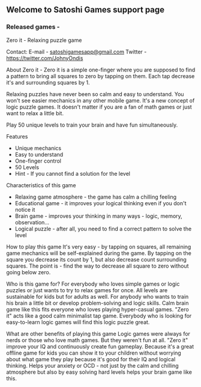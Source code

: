 ## Welcome to Satoshi Games support page

### Released games - 

Zero it - Relaxing puzzle game

Contact:
E-mail - satoshigamesapp@gmail.com
Twitter - https://twitter.com/JohnyOndis

About Zero it - 
Zero it is a simple one-finger where you are supposed to find a pattern to bring all squares to zero by tapping on them. Each tap decrease it's and surrounding squares by 1. 

Relaxing puzzles have never been so calm and easy to understand. You won't see easier mechanics in any other mobile game. It's a new concept of logic puzzle games. It doesn't matter if you are a fan of math games or just want to relax a little bit. 

Play 50 unique levels to train your brain and have fun simultaneously. 

Features
- Unique mechanics
- Easy to understand
- One-finger control
- 50 Levels
- Hint - If you cannot find a solution for the level

Characteristics of this game
- Relaxing game atmosphere - the game has calm a chilling feeling
- Educational game - it improves your logical thinking even if you don't notice it
- Brain game - improves your thinking in many ways - logic, memory, observation...
- Logical puzzle - after all, you need to find a correct pattern to solve the level

How to play this game
It's very easy - by tapping on squares, all remaining game mechanics will be self-explained during the game. 
By tapping on the square you decrease its count by 1, but also decrease count surrounding squares. The point is - find the way to decrease all square to zero without going below zero.

Who is this game for?
For everybody who loves simple games or logic puzzles or just wants to try to relax games for once. All levels are sustainable for kids but for adults as well. For anybody who wants to train his brain a little bit or develop problem-solving and logic skills. 
Calm brain game like this fits everyone who loves playing hyper-casual games. "Zero it" acts like a good calm minimalist tap game. Everybody who is looking for easy-to-learn logic games will find this logic puzzle great. 

What are other benefits of playing this game
Logic games were always for nerds or those who love math games. But they weren't fun at all. "Zero it" improve your IQ and continuously create fun gameplay. 
Because it's a great offline game for kids you can show it to your children without worrying about what game they play because it's good for their IQ and logical thinking. 
Helps your anxiety or OCD - not just by the calm and chilling atmosphere but also by easy solving hard levels helps your brain game like this.

